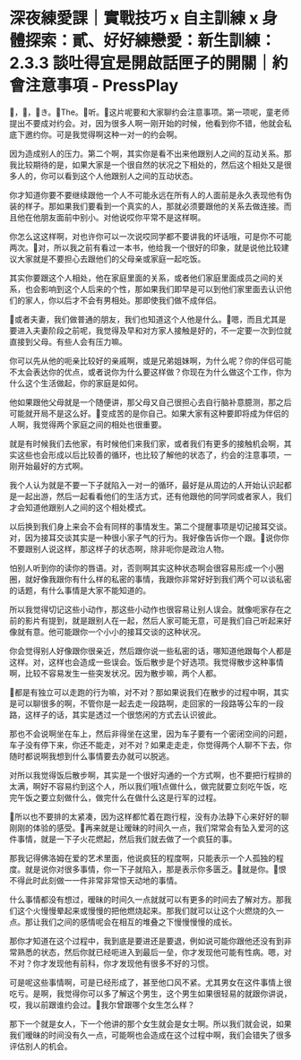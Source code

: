 # 深夜練愛課｜實戰技巧 x 自主訓練 x 身體探索：貳、好好練戀愛：新生訓練：2.3.3 談吐得宜是開啟話匣子的開關｜約會注意事項 - PressPlay

🎼，🎼，🎼き。🎼The。🎼听。🎼这片呢要和大家聊约会注意事项。第一项呢，童老师提出不要成对约会。对，因为很多人啊一刚开始的时候，他看到你不错，他就会私底下邀约你。可是我觉得啊这种一对一的约会啊。

因为造成别人的压力。第二个啊，其实你是看不出来他跟别人之间的互动关系。那我比较期待的是，如果大家是一个很自然的状况之下相处的，然后这个相处又是很多人的，你可以看到这个人他跟别人之间的互动状态。

你才知道你要不要继续跟他一个人不可能永远在所有人的人面前是永久表现他有伪装的样子。那如果我们要看到一个真实的人，那就必须要跟他的关系去做连接。而且他在他朋友面前中别小。对他说哎你平常不是这样啊。

你怎么这这样啊，对也许你可以一次说哎同学都不要讲我的坏话哦，可是你不可能两次。🎼对，所以我之前有看过一本书，他给我一个很好的印象，就是说他比较建议大家就是不要担心去跟他们的父母亲或家庭一起吃饭。

其实你要跟这个人相处，他在家庭里面的关系，或者他们家庭里面成员之间的关系，也会影响到这个人后来的个性，那如果我们即早是可以到他们家里面去认识他们的家人，你以后才不会有男相处。那即使我们做不成伴侣。

🎼或者夫妻，我们做普通的朋友，我们也知道这个人他是什么。🎼嗯，而且尤其是要进入夫妻阶段之前呢，我觉得及早和对方家人接触是好的，不一定要一次到位就直接到父母。有些人会有压力嘛。

你可以先从他的呃亲比较好的亲戚啊，或是兄弟姐妹啊，为什么呢？你的伴侣可能不太会表达你的优点，或者说你为什么要这样做？你现在为什么做这个工作，你为什么这个生活做起，你的家庭是如何。

他如果跟他父母就是一个随便讲，那父母又自己很担心去自行脑补意臆测，那之后可能就开局不是这么好。🎼变成苦的是你自己。如果大家有这种要即将成为伴侣的人啊，我觉得两个家庭之间的相处也很重要。

就是有时候我们去他家，有时候他们来我们家，或者我们有更多的接触机会啊，其实这些也会形成以后比较善的循环，也比较了解他的状态了，约会的注意事项，一刚开始最好的方式啊。

我个人认为就是不要一下子就陷入一对一的循环，最好是从周边的人开始认识起都是一起出游，然后一起看看他们的生活方式，还有他跟他的同学同或者家人，我们才会知道他跟别人之间的这个相处模式。

以后换到我们身上来会不会有同样的事情发生。第二个提醒事项是切记接耳交谈。对，因为接耳交谈其实是一种很小家子气的行为。我好像告诉你一个跟。🎼说你你不要跟别人说这样，那这样子的状态啊，除非呃你是政治人物。

怕别人听到你的读你的唇语。对，否则啊其实这种状态啊会很容易形成一个小圈圈，就好像我跟你有什么样的私密的事情，我跟你非常好好到我们两个可以谈私密的话题，有什么事情是大家不能知道的。

所以我觉得切记这些小动作，那这些小动作也很容易让别人误会。就像呃家存在之前的影片有提到，就是跟别人在一起，然后人家可能无意，可是我们自己听起来好像就有意。他可能跟你一个小小的接耳交谈的这种状况。

你会觉得别人好像跟你很亲近，然后跟你说一些私密的话，哪知道他跟每个人都是这样。对，这样也会造成一些误会。饭后散步是个好选项。我觉得散步这种事情啊，比较不容易发生一些突发状况。因为散步嘛，两个人都。

🎼都是有独立可以走跑的行为嘛，对不对？那如果说我们在散步的过程中啊，其实是可以聊很多的啊，不管你是一起去走一段路啊，走回家的一段路等公车的一段路，这样子的话，其实是透过一个很悠闲的方式去认识彼此。

那也不会说啊坐在车上，然后非得坐在这里，因为车子要有一个密闭空间的问题，车子没有停下来，你还不能走，对不对？如果走走走，你觉得两个人聊不下去，你随时都说啊我想到什么事情要去办就可以脱逃。

对所以我觉得饭后散步啊，其实是一个很好沟通的一个方式啊，也不要把行程排的太满，啊好不容易约到这个人，所以我们哦1点做什么，做完就要立刻吃午饭，吃完午饭之要立刻做什么，做完什么在做什么这是行军的过程。

🎼所以也不要排的太紧凑，因为这样都忙着在跑行程，没有办法静下心来好好的聊刚刚的体验的感受。🎼再来就是让暧昧的时间久一点，我们常常会有坠入爱河的这件事情，就是一下子火花燃起，然后我们就去做了一个疯狂的事。

那我记得佛洛姆在爱的艺术里面，他说疯狂的程度啊，只能表示一个人孤独的程度。就是说你对很多事情，你一下子就陷入，那是表示你多匮乏。🎼就是你。🎼恨不得此时此刻做一一件非常非常惊天动地的事情。

什么事情都没有想过，暧昧的时间久一点就就可以有更多的时间去了解对方。那我们这个火慢慢晕起来或慢慢的把他燃烧起来。那我们就可以让这个火燃烧的久一点。那让我们之间的感情呢会在相互的堆叠之下慢慢慢慢的成长。

那你才知道在这个过程中，我到底是要进还是要退，例如说可能你跟他还没有到非常熟悉的状态，然后你就已经呃进入到最后一垒，你才发现他可能有性病。嗯，对不对？你才发现他有前科，你才发现他有很多不好的习惯。

可是呢这些事情啊，可是已经形成了，甚至他口风不紧。尤其男女在这件事情上很吃亏。是啊，我觉得你可以多了解这个男生，这个男生如果很轻易的就跟你讲说，哎，我以前跟谁约会过。🎼我尔曾跟哪个女生怎么样？

那下一个就是女人，下一个他讲的那个女生就会是女士啊。所以我们就会说，如果我们暧昧的时间没有久一点，可能啊也会造成在这个过程中啊，我们会错失了很多评估别人的机会。

